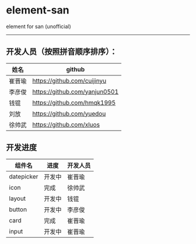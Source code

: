 # element-san

element for san (unofficial)

--------------------------------------
## 开发人员（按照拼音顺序排序）：

| 姓名   | github                        |
| ------ | ----------------------------- |
| 崔晋瑜 | https://github.com/cuijinyu   |
| 李彦俊 | https://github.com/yanjun0501 |
| 钱锟   | https://github.com/hmqk1995   |
| 刘放 | https://github.com/yuedou      |
| 徐帅武 | https://github.com/xluos      |

## 开发进度

| 组件名 | 进度   | 开发人员 |
| ------ | ------ | -------- |
| datepicker   | 开发中 | 崔晋瑜   |
| icon  | 完成  | 徐帅武   |
| layout | 开发中  | 钱锟    |
| button | 开发中 | 李彦俊   |
|  card | 完成   |  崔晋瑜   |
| input  | 开发中 | 崔晋瑜  |

